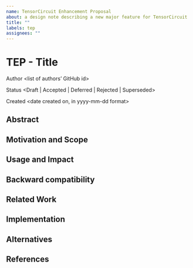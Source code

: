 ```yaml
---
name: TensorCircuit Enhancement Proposal
about: a design note describing a new major feature for TensorCircuit
title: ""
labels: tep
assignees: ""
---
```


<!--Inspired from NEP: https://numpy.org/neps/nep-template.html-->

<!-- If you have some small feature request or issue report, just open instead a plain issue -->

# TEP - Title

Author
<list of authors’ GitHub id>

Status
<Draft | Accepted | Deferred | Rejected | Superseded>

Created
<date created on, in yyyy-mm-dd format>

## Abstract

<!-- The abstract should be a short description of what the TEP will achieve. -->

## Motivation and Scope

<!-- This section describes the need for the proposed change. It should describe the existing problem, who it affects, what it is trying to solve, and why. This section should explicitly address the scope of and key requirements for the proposed change. -->

## Usage and Impact

<!-- This section describes how users will use features described in this TEP. It should be comprised mainly of code examples, as well as the impact the proposed changes would have on the ecosystem. This section should be written from the perspective of the users, and the benefits it will provide them; and as such, it should include implementation details only if necessary to explain the functionality. -->

## Backward compatibility

<!-- This section describes the ways in which the TEP breaks backward compatibility. -->

## Related Work

<!-- (Optional) This section should list relevant and/or similar technologies, possibly in other libraries. It does not need to be comprehensive, just list the major examples of prior and relevant art. -->

## Implementation

<!-- This section lists the major steps required to implement the TEP. Where it makes sense, each step should include a link to related pull requests as the implementation progresses.
Any pull requests or development branches containing work on this NEP should be linked to from here. -->

## Alternatives

<!-- (Optional) If there were any alternative solutions to solving the same problem, they should be discussed here, along with a justification for the chosen approach. -->

## References

<!-- (Optional) This section may just be a bullet list including links to any discussions regarding the TEP -->
